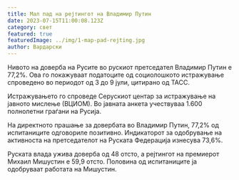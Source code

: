 ```yaml
---
title: Мал пад на рејтингот на Владимир Путин
date: 2023-07-15T11:00:08.123Z
category: свет
featured: true
featuredImage: ../img/1-map-pad-rejting.jpg
author: Вардарски
---
```

Нивото на доверба на Русите во рускиот претседател Владимир Путин е 77,2%. Ова го покажуваат податоците од социолошкото истражување спроведено во периодот од 3 до 9 јули, цитирано од ТАСС.

Истражувањето го спроведе Серускиот центар за истражување на јавното мислење (ВЦИОМ). Во јавната анкета учествуваа 1.600 полнолетни граѓани на Русија.

На директното прашање за довербата во Владимир Путин, 77,2% од испитаниците одговориле позитивно. Индикаторот за одобрување на активноста на претседателот на Руската Федерација изнесува 73,6%.

Руската влада ужива доверба од 48 отсто, а рејтингот на премиерот Михаил Мишустин е 59,9 отсто. Половина од испитаниците ја одобруваат работата на Мишустин.